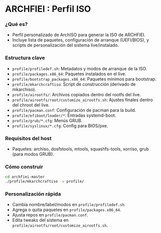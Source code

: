 # ARCHFIEI : Perfil ISO 

### ¿Qué es?
- Perfil personalizado de ArchISO para generar la ISO de ARCHFIEI.
- Incluye lista de paquetes, configuración de arranque (UEFI/BIOS), y scripts de personalización del sistema live/instalado.

### Estructura clave
- `profile/profiledef.sh`: Metadatos y modos de arranque de la ISO.
- `profile/packages.x86_64`: Paquetes instalados en el live.
- `profile/bootstrap_packages.x86_64`: Paquetes mínimos para bootstrap.
- `profile/mkarchcraftiso`: Script de construcción (derivado de mkarchiso).
- `profile/airootfs/`: Archivos copiados dentro del rootfs del live.
- `profile/airootfs/root/customize_airootfs.sh`: Ajustes finales dentro del chroot del live.
- `profile/pacman.conf`: Configuración de pacman para la build.
- `profile/efiboot/loader/*`: Entradas systemd-boot.
- `profile/grub/*.cfg`: Menús GRUB.
- `profile/syslinux/*.cfg`: Config para BIOS/pxe.

### Requisitos del host
- Paquetes: archiso, dosfstools, mtools, squashfs-tools, xorriso, grub (para modos GRUB).

### Cómo construir
```bash
cd archfiei-master
./profile/mkarchcraftiso -v profile/
```

### Personalización rápida
- Cambia nombre/label/modos en `profile/profiledef.sh`.
- Agrega o quita paquetes en `profile/packages.x86_64`.
- Ajusta repos en `profile/pacman.conf`.
- Edita tweaks del sistema en `profile/airootfs/root/customize_airootfs.sh`.
